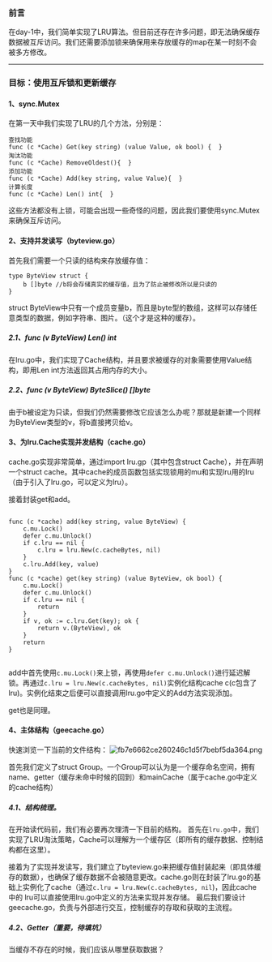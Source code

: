 ### 前言
在day-1中，我们简单实现了LRU算法。但目前还存在许多问题，即无法确保缓存数据被互斥访问。我们还需要添加锁来确保用来存放缓存的map在某一时刻不会被多方修改。

* * *

### 目标：使用互斥锁和更新缓存
#### 1、sync.Mutex
在第一天中我们实现了LRU的几个方法，分别是：
```
查找功能
func (c *Cache) Get(key string) (value Value, ok bool) {  }
淘汰功能
func (c *Cache) RemoveOldest(){  }
添加功能
func (c *Cache) Add(key string, value Value){  }
计算长度
func (c *Cache) Len() int{  }
```
这些方法都没有上锁，可能会出现一些奇怪的问题，因此我们要使用sync.Mutex来确保互斥访问。

#### 2、支持并发读写（byteview.go）
首先我们需要一个只读的结构来存放缓存值：
```
type ByteView struct {
    b []byte //b将会存储真实的缓存值，且为了防止被修改所以是只读的
}

```
struct ByteView中只有一个成员变量b，而且是byte型的数组，这样可以存储任意类型的数据，例如字符串、图片。（这个才是这种的缓存）。

##### 2.1、func (v ByteView) Len() int
在lru.go中，我们实现了Cache结构，并且要求被缓存的对象需要使用Value结构，即用Len int方法返回其占用内存的大小。
##### 2.2、func (v ByteView) ByteSlice() []byte
由于b被设定为只读，但我们仍然需要修改它应该怎么办呢？那就是新建一个同样为ByteView类型的v，将b直接拷贝给v。

#### 3、为lru.Cache实现并发结构（cache.go）
cache.go实现非常简单，通过import lru.gp（其中包含struct Cache），并在声明一个struct cache。其中cache的成员函数包括实现锁用的mu和实现lru用的lru（由于引入了lru.go，可以定义为lru）。

接着封装get和add。
```

func (c *cache) add(key string, value ByteView) {
    c.mu.Lock()
    defer c.mu.Unlock()
    if c.lru == nil {
        c.lru = lru.New(c.cacheBytes, nil)
    }
    c.lru.Add(key, value)
}
func (c *cache) get(key string) (value ByteView, ok bool) {
    c.mu.Lock()
    defer c.mu.Unlock()
    if c.lru == nil {
        return
    }
    if v, ok := c.lru.Get(key); ok {
        return v.(ByteView), ok
    }
    return
}


```

add中首先使用`c.mu.Lock()`来上锁，再使用`defer c.mu.Unlock()`进行延迟解锁。再通过`c.lru = lru.New(c.cacheBytes, nil)`实例化结构cache c(c包含了lru)。实例化结束之后便可以直接调用lru.go中定义的Add方法实现添加。

get也是同理。

#### 4、主体结构（geecache.go）
快速浏览一下当前的文件结构：
![fb7e6662ce260246c1d5f7bebf5da364.png](en-resource://database/908:0)

首先我们定义了struct Group。一个Group可以认为是一个缓存命名空间，拥有name、getter（缓存未命中时候的回到）和mainCache（属于cache.go中定义的cache结构）

##### 4.1、结构梳理。
在开始读代码前，我们有必要再次理清一下目前的结构。
首先在`lru.go`中，我们实现了LRU淘汰策略，Cache可以理解为一个缓存区（即所有的缓存数据、控制结构都在这里）。

接着为了实现并发读写，我们建立了byteview.go来把缓存值封装起来（即具体缓存的数据），也确保了缓存数据不会被随意更改。cache.go则在封装了lru.go的基础上实例化了cache（通过`c.lru = lru.New(c.cacheBytes, nil`)，因此cache中的 lru可以直接使用lru.go中定义的方法来实现并发存储。
最后我们要设计geecache.go，负责与外部进行交互，控制缓存的存取和获取的主流程。

##### 4.2、Getter（重要，待填坑）
当缓存不存在的时候，我们应该从哪里获取数据？